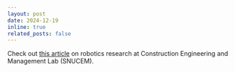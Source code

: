 ```yaml
---
layout: post
date: 2024-12-19
inline: true
related_posts: false
---
```


Check out [this article](https://webzine-eng.snu.ac.kr/web/snu_en/vol08/inno08_6.php) on robotics research at Construction Engineering and Management Lab (SNUCEM).
